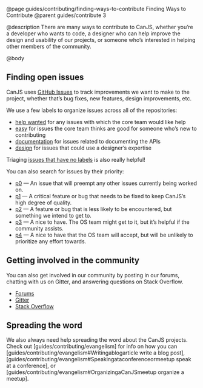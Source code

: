 @page guides/contributing/finding-ways-to-contribute Finding Ways to Contribute
@parent guides/contribute 3

@description There are many ways to contribute to CanJS, whether you’re a developer
who wants to code, a designer who can help improve the design and usability of our
projects, or someone who’s interested in helping other members of the community.

@body

## Finding open issues

CanJS uses [GitHub Issues](https://github.com/canjs/canjs/issues) to track improvements we want to make to the project, whether that’s bug fixes, new features, design improvements, etc.

We use a few labels to organize issues across all of the repositories:

- [help wanted](https://github.com/search?q=org%3Acanjs+label%3A%22help+wanted%22&state=open) for any issues with which the core team would like help
- [easy](https://github.com/search?q=org%3Acanjs+label%3Aeasy&state=open) for issues the core team thinks are good for someone who’s new to contributing
- [documentation](https://github.com/search?q=org%3Acanjs+label%3Adocumentation&state=open) for issues related to documenting the APIs
- [design](https://github.com/search?q=org%3Acanjs+label%3Adesign&state=open) for issues that could use a designer’s expertise

Triaging [issues that have no labels](https://github.com/search?q=org%3Acanjs+is%3Aissue+no%3Alabel&state=open) is also really helpful!

You can also search for issues by their priority:

- [p0](https://github.com/search?q=org%3Acanjs+label%3Ap0) — An issue that will preempt any other issues currently being worked on.
- [p1](https://github.com/search?q=org%3Acanjs+label%3Ap1) — A critical feature or bug that needs to be fixed to keep CanJS’s high degree of quality.
- [p2](https://github.com/search?q=org%3Acanjs+label%3Ap2) — A feature or bug that is less likely to be encountered, but something we intend to get to.
- [p3](https://github.com/search?q=org%3Acanjs+label%3Ap3) — A nice to have. The OS team might get to it, but it’s helpful if the community assists.
- [p4](https://github.com/search?q=org%3Acanjs+label%3Ap4) — A nice to have that the OS team will accept, but will be unlikely to prioritize any effort towards.

## Getting involved in the community

You can also get involved in our community by posting in our forums, chatting with us on Gitter, and answering questions on Stack Overflow.

- [Forums](http://forums.donejs.com/c/canjs)
- [Gitter](https://gitter.im/canjs/canjs)
- [Stack Overflow](http://stackoverflow.com/search?tab=newest&q=canjs+answers:0)

## Spreading the word

We also always need help spreading the word about the CanJS projects. Check out [guides/contributing/evangelism] for info on how you can [guides/contributing/evangelism#Writingablogarticle write a blog post], [guides/contributing/evangelism#Speakingataconferenceormeetup speak at a conference], or [guides/contributing/evangelism#OrganizingaCanJSmeetup organize a meetup].
